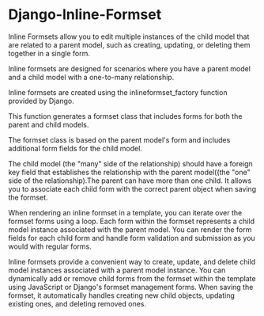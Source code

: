# Django-Inline-Formset
Inline Formsets allow you to edit multiple instances of the child model that are related to a parent model, such as creating, updating, or deleting them together in a single form.<br>

Inline formsets are designed for scenarios where you have a parent model and a child model with a one-to-many relationship.

Inline formsets are created using the inlineformset_factory function provided by Django.

This function generates a formset class that includes forms for both the parent and child models.

The formset class is based on the parent model's form and includes additional form fields for the child model.

The child model (the "many" side of the relationship) should have a foreign key field that establishes the relationship with the parent model((the "one" side of the relationship).The parent can have more than one child. It allows you to associate each child form with the correct parent object when saving the formset.

When rendering an inline formset in a template, you can iterate over the formset forms using a loop.
Each form within the formset represents a child model instance associated with the parent model.
You can render the form fields for each child form and handle form validation and submission as you would with regular forms.

Inline formsets provide a convenient way to create, update, and delete child model instances associated with a parent model instance.
You can dynamically add or remove child forms from the formset within the template using JavaScript or Django's formset management forms.
When saving the formset, it automatically handles creating new child objects, updating existing ones, and deleting removed ones.
